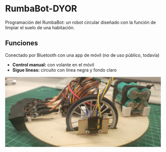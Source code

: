# RumbaBot-DYOR
Programación del RumbaBot: un robot circular diseñado con la función de limpiar el suelo de una habitación.

## Funciones
Conectado por Bluetooth con una app de móvil (no de uso público, todavía)
- **Control manual:** con volante en el móvil
- **Sigue líneas:** circuito con línea negra y fondo claro

![alt text](https://github.com/alolopo17/RumbaBot-DYOR/blob/main/media_files/Robot_lateral.jpg?raw=true)
